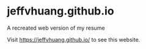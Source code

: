 # jeffvhuang.github.io
A recreated web version of my resume

Visit https://jeffvhuang.github.io/ to see this website.
